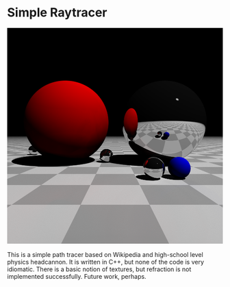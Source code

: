# Simple Raytracer

![colored balls on checkered ground](/images/basic.png)

This is a simple path tracer based on Wikipedia and high-school level physics
headcannon. It is written in C++, but none of the code is very idiomatic.
There is a basic notion of textures, but refraction is not implemented
successfully. Future work, perhaps.
